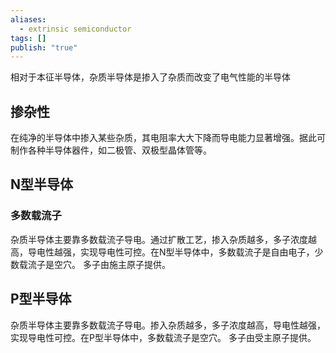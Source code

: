 ```yaml
---
aliases:
  - extrinsic semiconductor
tags: []
publish: "true"
---
```


相对于本征半导体，杂质半导体是掺入了杂质而改变了电气性能的半导体
## 掺杂性

在纯净的半导体中掺入某些杂质，其电阻率大大下降而导电能力显著增强。据此可制作各种半导体器件，如二极管、双极型晶体管等。
## N型半导体
### 多数载流子
杂质半导体主要靠多数载流子导电。通过扩散工艺，掺入杂质越多，多子浓度越 高，导电性越强，实现导电性可控。在N型半导体中，多数载流子是自由电子，少数载流子是空穴。
多子由施主原子提供。

## P型半导体

杂质半导体主要靠多数载流子导电。掺入杂质越多，多子浓度越高，导电性越强，实现导电性可控。在P型半导体中，多数载流子是空穴。
多子由受主原子提供。